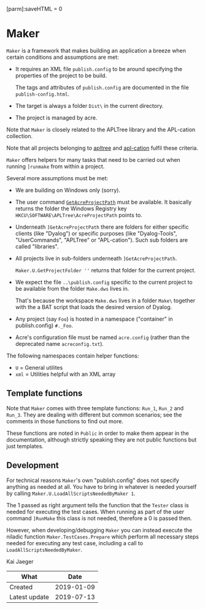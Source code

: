 [parm]:saveHTML = 0

# Maker

`Maker` is a framework that makes building an application a breeze when certain conditions and assumptions are met:

* It requires an XML file `publish.config` to be around specifying the properties of the project to be build.

   The tags and attributes of `publish.config` are documented in the file `publish-config.html`.
  
* The target is always a folder `Dist\` in the current directory.
* The project is managed by acre.

Note that `Maker` is closely related to the APLTree library and the APL-cation collection.

Note that all projects belonging to [apltree](https://github.com/aplteam/apltree) and [apl-cation](https://github.com/aplteam/apl-cation) fulfil these criteria.


`Maker` offers helpers for many tasks that need to be carried out when running
`]runmake` from within a project.

Several more assumptions must be met:

* We are building on Windows only (sorry).
* The user command [`GetAcreProjectPath`](https://github.com/aplteam/GetAcreProjectPath) must be available. It basically returns the folder
  the Windows Registry key `HKCU\SOFTWARE\APLTree\AcreProjectPath` points to.
* Underneath `]GetAcreProjectPath` there are folders for either specific clients (like "Dyalog") or specific purposes (like "Dyalog-Tools", "UserCommands", "APLTree" or "APL-cation"). Such sub folders are called "libraries".
* All projects live in sub-folders underneath `]GetAcreProjectPath`.
  
  `Maker.U.GetProjectFolder ''` returns that folder for the current project.
* We expect the file `..\publish.config` specific to the current project to be available from
  the folder `Make.dws` lives in.

  That's because the workspace `Make.dws` lives in a folder `Make\` together with the a BAT script that loads the desired version of Dyalog.
  
* Any project (say `Foo`) is hosted in a namespace ("container" in publish.config) `#._Foo`.
* Acre's configuration file must be named `acre.config` (rather than the deprecated name
  `acreconfig.txt`).

The following namespaces contain helper functions:

* `U`     = General utilites
* `xml`   = Utilities helpful with an XML array

## Template functions
Note that `Maker` comes with three template functions: `Run_1`, `Run_2` and `Run_3`. They
are dealing with different but common scenarios; see the comments in those functions to find out more.

These functions are noted in `Public` in order to make them appear in the documentation, although strictly speaking they are not public functions but just templates.

## Development
For technical reasons `Maker`'s own "publish.config" does not specify anything as needed at all.
You have to bring in whatever is needed yourself by calling `Maker.U.LoadAllScriptsNeededByMaker 1`.

The 1 passed as right argument tells the function that the `Tester` class is needed for executing the test cases. When running as part of the user command `]RunMake` this class is not needed, therefore a 0 is passed then.

However, when developing/debugging `Maker` you can instead execute the niladic function
`Maker.TestCases.Prepare` which perform all necessary steps needed for executing any test case,
including a call to `LoadAllScriptsNeededByMaker`.

Kai Jaeger 

What          | Date
--------------|-----------
Created       | 2019-01-09
Latest update | 2019-07-13
